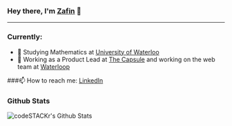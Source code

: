 ### Hey there, I'm [Zafin](https://zafinhassan.com) 👋
---


### Currently:
- 🏫 Studying Mathematics at [University of Waterloo](https://www.uwaterloo.ca/)
- 🔭 Working as a Product Lead at [The Capsule](https://readthecapsule.com/ref/MF5MLXooTK) and working on the web team at [Waterloop](https://teamwaterloop.ca)

###📫 How to reach me: [LinkedIn](https://linkedin.com/in/zafinhassan)


### Github Stats

  <img align="left" alt="codeSTACKr's Github Stats" src="https://github-readme-stats.codestackr.vercel.app/api?username=zafin-hassan&show_icons=true&hide_border=true" />
